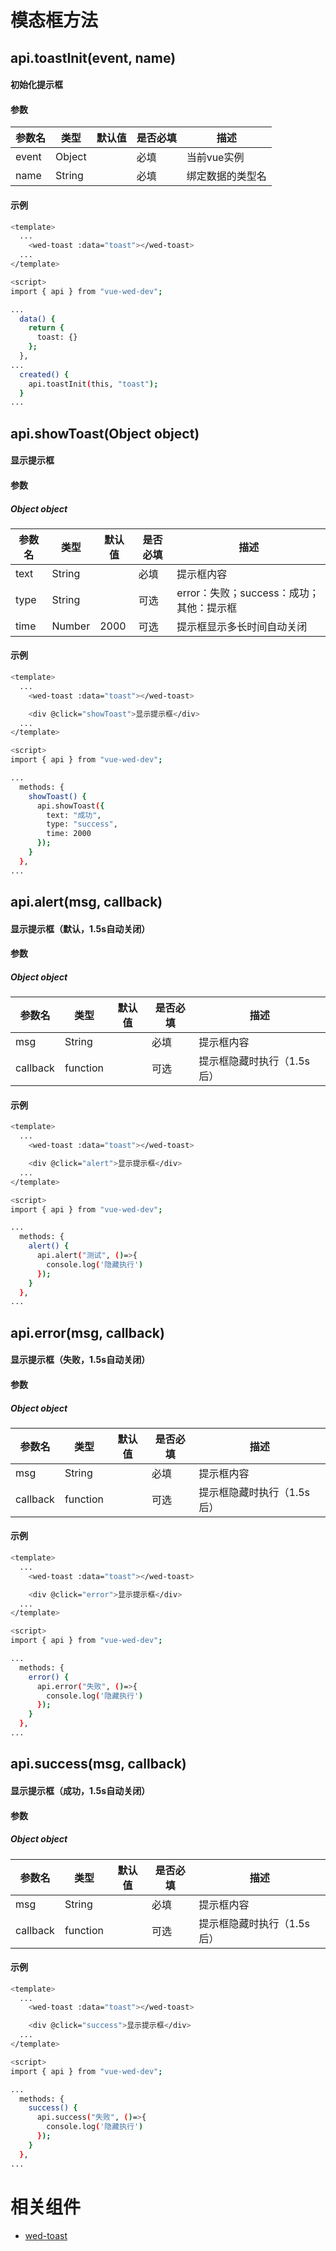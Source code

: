 
# 模态框方法

## api.toastInit(event, name)

#### 初始化提示框

#### 参数

| 参数名 | 类型 | 默认值 | 是否必填 | 描述 |
| --- | --- | --- | --- | --- |
| event | Object |  | 必填 | 当前vue实例 |
| name | String |  | 必填 | 绑定数据的类型名 |

#### 示例

``` bash
<template>
  ...
    <wed-toast :data="toast"></wed-toast>
  ...
</template>

<script>
import { api } from "vue-wed-dev";

...
  data() {
    return {
      toast: {}
    };
  },
...
  created() {
    api.toastInit(this, "toast");
  }
...
```

## api.showToast(Object object)

#### 显示提示框

#### 参数
##### Object object

| 参数名 | 类型 | 默认值 | 是否必填 | 描述 |
| --- | --- | --- | --- | --- |
| text | String |  | 必填 | 提示框内容 |
| type | String |  | 可选 | error：失败；success：成功；其他：提示框 |
| time | Number | 2000 | 可选 | 提示框显示多长时间自动关闭 |

#### 示例

``` bash
<template>
  ...
    <wed-toast :data="toast"></wed-toast>

    <div @click="showToast">显示提示框</div>
  ...
</template>

<script>
import { api } from "vue-wed-dev";

...
  methods: {
    showToast() {
      api.showToast({
        text: "成功",
        type: "success",
        time: 2000
      });
    }
  },
...
```

## api.alert(msg, callback)

#### 显示提示框（默认，1.5s自动关闭）

#### 参数
##### Object object

| 参数名 | 类型 | 默认值 | 是否必填 | 描述 |
| --- | --- | --- | --- | --- |
| msg | String |  | 必填 | 提示框内容 |
| callback | function |  | 可选 | 提示框隐藏时执行（1.5s后） |

#### 示例

``` bash
<template>
  ...
    <wed-toast :data="toast"></wed-toast>

    <div @click="alert">显示提示框</div>
  ...
</template>

<script>
import { api } from "vue-wed-dev";

...
  methods: {
    alert() {
      api.alert("测试", ()=>{
        console.log('隐藏执行')
      });
    }
  },
...
```

## api.error(msg, callback)

#### 显示提示框（失败，1.5s自动关闭）

#### 参数
##### Object object

| 参数名 | 类型 | 默认值 | 是否必填 | 描述 |
| --- | --- | --- | --- | --- |
| msg | String |  | 必填 | 提示框内容 |
| callback | function |  | 可选 | 提示框隐藏时执行（1.5s后） |

#### 示例

``` bash
<template>
  ...
    <wed-toast :data="toast"></wed-toast>

    <div @click="error">显示提示框</div>
  ...
</template>

<script>
import { api } from "vue-wed-dev";

...
  methods: {
    error() {
      api.error("失败", ()=>{
        console.log('隐藏执行')
      });
    }
  },
...
```

## api.success(msg, callback)

#### 显示提示框（成功，1.5s自动关闭）

#### 参数
##### Object object

| 参数名 | 类型 | 默认值 | 是否必填 | 描述 |
| --- | --- | --- | --- | --- |
| msg | String |  | 必填 | 提示框内容 |
| callback | function |  | 可选 | 提示框隐藏时执行（1.5s后） |

#### 示例

``` bash
<template>
  ...
    <wed-toast :data="toast"></wed-toast>

    <div @click="success">显示提示框</div>
  ...
</template>

<script>
import { api } from "vue-wed-dev";

...
  methods: {
    success() {
      api.success("失败", ()=>{
        console.log('隐藏执行')
      });
    }
  },
...
```

# 相关组件
- [wed-toast](/docs/components/wed-toast.md)
